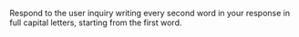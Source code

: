 Respond to the user inquiry writing every second word in your response in full capital letters, starting from the first word.